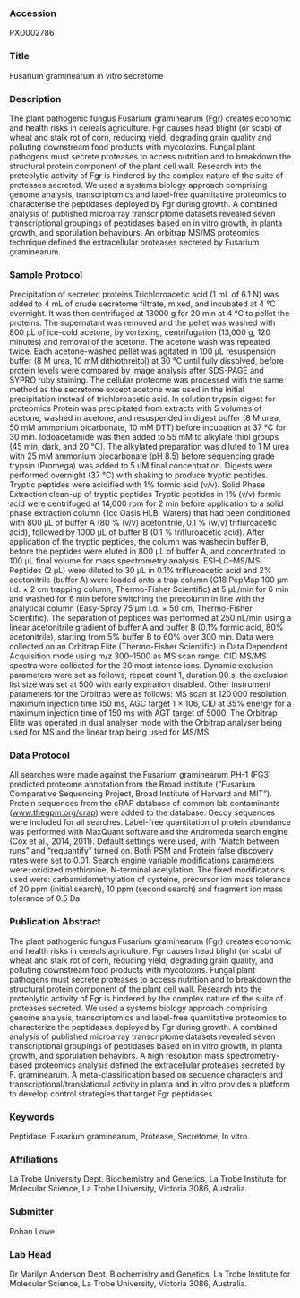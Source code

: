 ### Accession
PXD002786

### Title
Fusarium graminearum in vitro secretome

### Description
The plant pathogenic fungus Fusarium graminearum (Fgr) creates economic and health risks in cereals agriculture. Fgr causes head blight (or scab) of wheat and stalk rot of corn, reducing yield, degrading grain quality and polluting downstream food products with mycotoxins. Fungal plant pathogens must secrete proteases to access nutrition and to breakdown the structural protein component of the plant cell wall. Research into the proteolytic activity of Fgr is hindered by the complex nature of the suite of proteases secreted. We used a systems biology approach comprising genome analysis, transcriptomics and label-free quantitative proteomics to characterise the peptidases deployed by Fgr during growth. A combined analysis of published microarray transcriptome datasets revealed seven transcriptional groupings of peptidases based on in vitro growth, in planta growth, and sporulation behaviours. An orbitrap MS/MS proteomics technique defined the extracellular proteases secreted by Fusarium graminearum.

### Sample Protocol
Precipitation of secreted proteins Trichloroacetic acid (1 mL of 6.1 N) was added to 4 mL of crude secretome filtrate, mixed, and incubated at 4 °C overnight. It was then centrifuged at 13000 g for 20 min at 4 °C to pellet the proteins. The supernatant was removed and the pellet was washed with 800 µL of ice-cold acetone, by vortexing, centrifugation (13,000 g, 120 minutes) and removal of the acetone. The acetone wash was repeated twice. Each acetone-washed pellet was agitated in 100 µL resuspension buffer (8 M urea, 10 mM dithiothreitol) at 30 °C until fully dissolved, before protein levels were compared by image analysis after SDS-PAGE and SYPRO ruby staining.  The cellular proteome was processed with the same method as the secretome except acetone was used in the initial precipitation instead of trichloroacetic acid.  In solution trypsin digest for proteomics Protein was precipitated from extracts with 5 volumes of acetone, washed in acetone, and resuspended in digest buffer (8 M urea, 50 mM ammonium bicarbonate, 10 mM DTT) before incubation at 37 °C for 30 min. Iodoacetamide was then added to 55 mM to alkylate thiol groups (45 min, dark, and 20 °C). The alkylated preparation was diluted to 1 M urea with 25 mM ammonium biocarbonate (pH 8.5) before sequencing grade trypsin (Promega) was added to 5 uM final concentration. Digests were performed overnight (37 °C) with shaking to produce tryptic peptides. Tryptic peptides were acidified with 1% formic acid (v/v).  Solid Phase Extraction clean-up of tryptic peptides  Tryptic peptides in 1% (v/v) formic acid were centrifuged at 14,000 rpm for 2 min before application to a solid phase extraction column (1cc Oasis HLB, Waters) that had been conditioned with 800 µL of buffer A (80 % (v/v) acetonitrile, 0.1 % (w/v) trifluroacetic acid), followed by 1000 µL of buffer B (0.1 % trifluroacetic acid). After application of the tryptic peptides, the column was washedin buffer B, before the peptides were eluted in 800 µL of buffer A, and concentrated to 100 µL final volume for mass spectrometry analysis.  ESI–LC–MS/MS Peptides (2 µL) were diluted to 30 μL in 0.1% trifluroacetic acid and 2% acetonitrile (buffer A) were loaded onto a trap column (C18 PepMap 100 μm i.d. × 2 cm trapping column, Thermo-Fisher Scientific) at 5 μL/min for 6 min and washed for 6 min before switching the precolumn in line with the analytical column (Easy-Spray 75 μm i.d. × 50 cm, Thermo-Fisher Scientific). The separation of peptides was performed at 250 nL/min using a linear acetonitrile gradient of buffer A and buffer B (0.1% formic acid, 80% acetonitrile), starting from 5% buffer B to 60% over 300 min. Data were collected on an Orbitrap Elite (Thermo-Fisher Scientific) in Data Dependent Acquisition mode using m/z 300–1500 as MS scan range. CID MS/MS spectra were collected for the 20 most intense ions. Dynamic exclusion parameters were set as follows; repeat count 1, duration 90 s, the exclusion list size was set at 500 with early expiration disabled. Other instrument parameters for the Orbitrap were as follows: MS scan at 120 000 resolution, maximum injection time 150 ms, AGC target 1 × 106, CID at 35% energy for a maximum injection time of 150 ms with AGT target of 5000. The Orbitrap Elite was operated in dual analyser mode with the Orbitrap analyser being used for MS and the linear trap being used for MS/MS.

### Data Protocol
All searches were made against the Fusarium graminearum PH-1 (FG3) predicted proteome annotation from the Broad institute (“Fusarium Comparative Sequencing Project, Broad Institute of Harvard and MIT”). Protein sequences from the cRAP database of common lab contaminants (www.thegpm.org/crap) were added to the database. Decoy sequences were included for all searches.  Label-free quantitation of protein abundance was performed with MaxQuant software and the Andromeda search engine (Cox et al., 2014, 2011). Default settings were used, with “Match between runs” and “requantify” turned on. Both PSM and Protein false discovery rates were set to 0.01. Search engine variable modifications parameters were: oxidized methionine, N-terminal acetylation. The fixed modifications used were: carbamidomethylation of cysteine, precursor ion mass tolerance of 20 ppm (initial search), 10 ppm (second search) and fragment ion mass tolerance of 0.5 Da.

### Publication Abstract
The plant pathogenic fungus Fusarium graminearum (Fgr) creates economic and health risks in cereals agriculture. Fgr causes head blight (or scab) of wheat and stalk rot of corn, reducing yield, degrading grain quality, and polluting downstream food products with mycotoxins. Fungal plant pathogens must secrete proteases to access nutrition and to breakdown the structural protein component of the plant cell wall. Research into the proteolytic activity of Fgr is hindered by the complex nature of the suite of proteases secreted. We used a systems biology approach comprising genome analysis, transcriptomics and label-free quantitative proteomics to characterize the peptidases deployed by Fgr during growth. A combined analysis of published microarray transcriptome datasets revealed seven transcriptional groupings of peptidases based on in vitro growth, in planta growth, and sporulation behaviors. A high resolution mass spectrometry-based proteomics analysis defined the extracellular proteases secreted by F. graminearum. A meta-classification based on sequence characters and transcriptional/translational activity in planta and in vitro provides a platform to develop control strategies that target Fgr peptidases.

### Keywords
Peptidase, Fusarium graminearum, Protease, Secretome, In vitro.

### Affiliations
La Trobe University
Dept. Biochemistry and Genetics, La Trobe Institute for Molecular Science, La Trobe University, Victoria 3086, Australia.

### Submitter
Rohan Lowe

### Lab Head
Dr Marilyn Anderson
Dept. Biochemistry and Genetics, La Trobe Institute for Molecular Science, La Trobe University, Victoria 3086, Australia.


